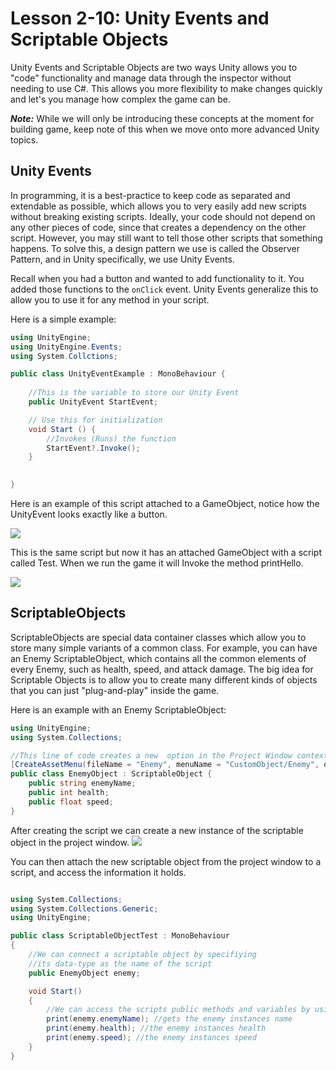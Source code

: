 # Lesson 2-10: Unity Events and Scriptable Objects

Unity Events and Scriptable Objects are two ways Unity allows you to "code" functionality and manage data through the inspector without needing to use C#. This allows you more flexibility to make changes quickly and let's you manage how complex the game can be. 

***Note:*** While we will only be introducing these concepts at the moment for building game, keep note of this when we move onto more advanced Unity topics. 

## Unity Events

In programming, it is a best-practice to keep code as separated and extendable as possible, which allows you to very easily add new scripts without breaking existing scripts. Ideally, your code should not depend on any other pieces of code, since that creates a dependency on the other script. However, you may still want to tell those other scripts that something happens. To solve this, a design pattern we use is called the Observer Pattern, and in Unity specifically, we use Unity Events.

Recall when you had a button and wanted to add functionality to it. You added those functions to the `onClick` event. Unity Events generalize this to allow you to use it for any method in your script.  

Here is a simple example:

```csharp
using UnityEngine;
using UnityEngine.Events;
using System.Collctions;

public class UnityEventExample : MonoBehaviour {
    
    //This is the variable to store our Unity Event
    public UnityEvent StartEvent;

    // Use this for initialization
    void Start () {
        //Invokes (Runs) the function
        StartEvent?.Invoke();
    }

    
}
```
Here is an example of this script attached to a GameObject, notice how the UnityEvent looks exactly like a button.

![](https://cdn.discordapp.com/attachments/984881858758193182/1042896902749962321/image.png)

This is the same script but now it has an attached GameObject with a script called Test. When we run the game it will Invoke the method printHello. 
<br>

![](https://cdn.discordapp.com/attachments/984881858758193182/1042897034199441418/image.png)

## ScriptableObjects

ScriptableObjects are special data container classes which allow you to store many simple variants of a common class. For example, you can have an Enemy ScriptableObject, which contains all the common elements of every Enemy, such as health, speed, and attack damage. The big idea for Scriptable Objects is to allow you to create many different kinds of objects that you can just "plug-and-play" inside the game.

Here is an example with an Enemy ScriptableObject:

```csharp
using UnityEngine;
using System.Collections;

//This line of code creates a new  option in the Project Window context menu.
[CreateAssetMenu(fileName = "Enemy", menuName = "CustomObject/Enemy", order = 1)]
public class EnemyObject : ScriptableObject {
    public string enemyName;
    public int health;
    public float speed;
}
```

After creating the script we can create a new instance of the scriptable object in the project window.
![](https://cdn.discordapp.com/attachments/984881858758193182/1042905896558268436/ezgif.com-gif-maker_9.gif)

You can then attach the new scriptable object from the project window to a script, and access the information it holds.
```csharp

using System.Collections;
using System.Collections.Generic;
using UnityEngine;

public class ScriptableObjectTest : MonoBehaviour
{
    //We can connect a scriptable object by specifiying 
    //its data-type as the name of the script
    public EnemyObject enemy;

    void Start()
    {
        //We can access the scripts public methods and variables by using . 
        print(enemy.enemyName); //gets the enemy instances name
        print(enemy.health); //the enemy instances health
        print(enemy.speed); //the enemy instances speed
    }
}

```